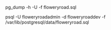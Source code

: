 pg_dump -h <db-dns> -U <db-name>  -f floweryroad.sql


psql -U floweryroadadmin -d floweryroaddev -f /var/lib/postgresql/data/floweryroad.sql